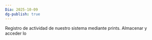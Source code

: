 ```yaml
---
Dia: 2025-10-09
dg-publish: true
---
```

Registro de actividad de nuestro sistema mediante prints.
Almacenar y acceder lo